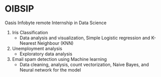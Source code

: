 # OIBSIP
Oasis Infobyte remote Internship in Data Science
1. Iris Classification
    - Data analysis and visualization, Simple Logistic regression and K-Nearest Neighbour (KNN)
2.  Unemployment analysis
    - Exploratory data analysis
3. Email spam detection using Machine learning
    - Data cleaning, analysis, count vectorization, Naive Bayes, and Neural network for the model
